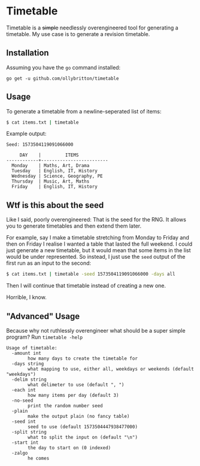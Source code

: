 # Timetable
Timetable is a ~~simple~~ needlessly overengineered tool for generating a timetable. My use case is to generate a revision timetable.

## Installation
Assuming you have the `go` command installed:
```
go get -u github.com/ollybritton/timetable
```

## Usage
To generate a timetable from a newline-seperated list of items:

```bash
$ cat items.txt | timetable
```

Example output:

```
Seed: 1573504119091066000

     DAY    |         ITEMS           
------------+-------------------------
  Monday    | Maths, Art, Drama       
  Tuesday   | English, IT, History    
  Wednesday | Science, Geography, PE  
  Thursday  | Music, Art, Maths       
  Friday    | English, IT, History    
```

## Wtf is this about the seed
Like I said, poorly overengineered: That is the seed for the RNG. It allows you to generate timetables and then extend them later.

For example, say I make a timetable stretching from Monday to Friday and then on Friday I realise I wanted a table that lasted the full weekend. I could just generate a new timetable, but it would mean that some items in the list would be under represented. So instead, I just use the `seed` output of the first run as an input to the second:

```bash
$ cat items.txt | timetable -seed 1573504119091066000 -days all
```

Then I will continue that timetable instead of creating a new one.

Horrible, I know.

## "Advanced" Usage
Because why not ruthlessly overengineer what should be a super simple program? Run `timetable -help`

```
Usage of timetable:
  -amount int
        how many days to create the timetable for
  -days string
        what mapping to use, either all, weekdays or weekends (default "weekdays")
  -delim string
        what delimeter to use (default ", ")
  -each int
        how many items per day (default 3)
  -no-seed
        print the random number seed
  -plain
        make the output plain (no fancy table)
  -seed int
        seed to use (default 1573504447938477000)
  -split string
        what to split the input on (default "\n")
  -start int
        the day to start on (0 indexed)
  -zalgo
        he comes
```